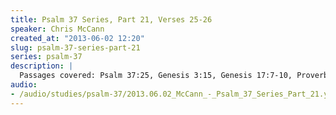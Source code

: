 ```yaml
--- 
title: Psalm 37 Series, Part 21, Verses 25-26
speaker: Chris McCann
created_at: "2013-06-02 12:20"
slug: psalm-37-series-part-21
series: psalm-37
description: |
  Passages covered: Psalm 37:25, Genesis 3:15, Genesis 17:7-10, Proverbs 11:21, Galatians 3:16,29, Lamentations 1:10-11, Amos 8:11, Psalm 37:26, Psalm 136:1-2, Luke 16:25-26, Deuteronomy 29:23, Jeremiah 50:16.
audio: 
- /audio/studies/psalm-37/2013.06.02_McCann_-_Psalm_37_Series_Part_21.yaml
---
```

